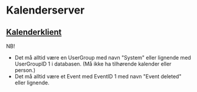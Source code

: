 # Kalenderserver
## [Kalenderklient](https://github.com/hegelstad/kalender)
NB! 
- Det må alltid være en UserGroup med navn "System" eller lignende med UserGroupID 1 i databasen. (Må ikke ha tilhørende kalender eller person.)
- Det må alltid være et Event med EventID 1 med navn "Event deleted" eller lignende.
